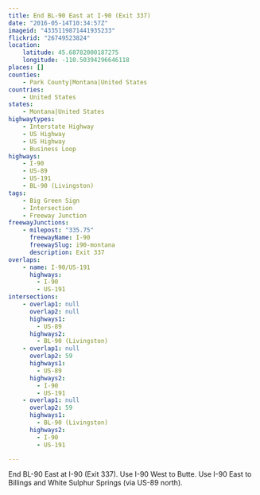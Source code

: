 ```yaml
---
title: End BL-90 East at I-90 (Exit 337)
date: "2016-05-14T10:34:57Z"
imageid: "4335119871441935233"
flickrid: "26749523824"
location:
    latitude: 45.68782000187275
    longitude: -110.50394296646118
places: []
counties:
    - Park County|Montana|United States
countries:
    - United States
states:
    - Montana|United States
highwaytypes:
    - Interstate Highway
    - US Highway
    - US Highway
    - Business Loop
highways:
    - I-90
    - US-89
    - US-191
    - BL-90 (Livingston)
tags:
    - Big Green Sign
    - Intersection
    - Freeway Junction
freewayJunctions:
    - milepost: "335.75"
      freewayName: I-90
      freewaySlug: i90-montana
      description: Exit 337
overlaps:
    - name: I-90/US-191
      highways:
        - I-90
        - US-191
intersections:
    - overlap1: null
      overlap2: null
      highways1:
        - US-89
      highways2:
        - BL-90 (Livingston)
    - overlap1: null
      overlap2: 59
      highways1:
        - US-89
      highways2:
        - I-90
        - US-191
    - overlap1: null
      overlap2: 59
      highways1:
        - BL-90 (Livingston)
      highways2:
        - I-90
        - US-191

---
```

End BL-90 East at I-90 (Exit 337).  Use I-90 West to Butte.  Use I-90 East to Billings and White Sulphur Springs (via US-89 north).
